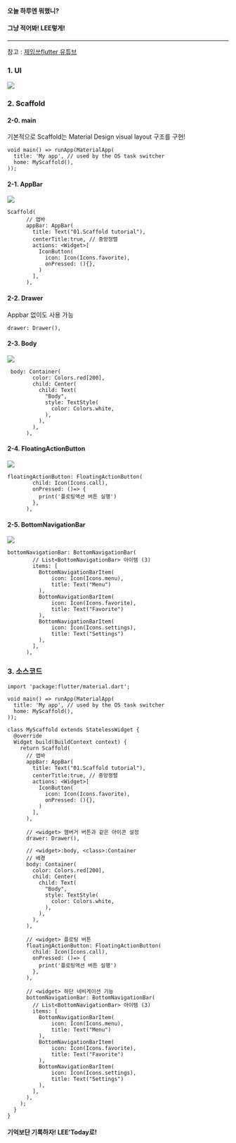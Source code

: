 #### 오늘 하루엔 뭐했니?
#### 그냥 적어봐! LEE렇게!
___
참고 : [제임쓰flutter 유튜브](https://www.youtube.com/watch?v=mXWZanNLrCU&list=PLIKnSA4GMR4NXpNdCtJOL0BhWcxX_BBHJ&index=3)

### 1. UI
![](https://images.velog.io/images/ieed0205/post/97116e6e-130a-46ab-8057-2ca1a54e8f6a/%EC%BA%A1%EC%B2%98.PNG)

### 2. Scaffold

#### 2-0. main
기본적으로 Scaffold는 Material Design visual layout 구조를 구현!

```
void main() => runApp(MaterialApp(
  title: 'My app', // used by the OS task switcher
  home: MyScaffold(),
));
```

#### 2-1. AppBar
![](https://images.velog.io/images/ieed0205/post/c85170a2-d56d-43fb-b2d8-5612cdb44275/appbar.PNG)
```
Scaffold(
      // 앱바
      appBar: AppBar(
        title: Text("01.Scaffold tutorial"),
        centerTitle:true, // 중앙정렬
        actions: <Widget>[
          IconButton(
            icon: Icon(Icons.favorite),
            onPressed: (){},
          )
        ],
      ),
```
#### 2-2. Drawer
Appbar 없이도 사용 가능
```
drawer: Drawer(),
```

#### 2-3. Body
![](https://images.velog.io/images/ieed0205/post/7e268da3-4591-4099-a455-d0fc19b2c131/body.PNG)
```
 body: Container(
        color: Colors.red[200],
        child: Center(
          child: Text(
            "Body",
            style: TextStyle(
              color: Colors.white,
            ),
          ),
        ),
      ),
```

#### 2-4. FloatingActionButton
![](https://images.velog.io/images/ieed0205/post/da070aef-2df6-4493-aabf-f14cba94cfd1/ai.PNG)
```
floatingActionButton: FloatingActionButton(
        child: Icon(Icons.call),
        onPressed: ()=> {
          print('플로팅액션 버튼 실행')
        },
      ),
```

#### 2-5. BottomNavigationBar
![](https://images.velog.io/images/ieed0205/post/f9b912e6-3118-4296-b829-987c3b9fa8fe/fol.PNG)
```
bottomNavigationBar: BottomNavigationBar(
        // List<BottomNavigationBar> 아이템 (3)
        items: [
          BottomNavigationBarItem(
              icon: Icon(Icons.menu),
              title: Text("Menu")
          ),
          BottomNavigationBarItem(
              icon: Icon(Icons.favorite),
              title: Text("Favorite")
          ),
          BottomNavigationBarItem(
              icon: Icon(Icons.settings),
              title: Text("Settings")
          ),
        ],
      ),
```

### 3. 소스코드
```
import 'package:flutter/material.dart';

void main() => runApp(MaterialApp(
  title: 'My app', // used by the OS task switcher
  home: MyScaffold(),
));

class MyScaffold extends StatelessWidget {
  @override
  Widget build(BuildContext context) {
    return Scaffold(
      // 앱바
      appBar: AppBar(
        title: Text("01.Scaffold tutorial"),
        centerTitle:true, // 중앙정렬
        actions: <Widget>[
          IconButton(
            icon: Icon(Icons.favorite),
            onPressed: (){},
          )
        ],
      ),

      // <widget> 햄버거 버튼과 같은 아이콘 설정
      drawer: Drawer(),

      // <widget>:body, <class>:Container
      // 배경
      body: Container(
        color: Colors.red[200],
        child: Center(
          child: Text(
            "Body",
            style: TextStyle(
              color: Colors.white,
            ),
          ),
        ),
      ),

      // <widget> 플로팅 버튼
      floatingActionButton: FloatingActionButton(
        child: Icon(Icons.call),
        onPressed: ()=> {
          print('플로팅액션 버튼 실행')
        },
      ),

      // <widget> 하단 네비게이션 기능
      bottomNavigationBar: BottomNavigationBar(
        // List<BottomNavigationBar> 아이템 (3)
        items: [
          BottomNavigationBarItem(
              icon: Icon(Icons.menu),
              title: Text("Menu")
          ),
          BottomNavigationBarItem(
              icon: Icon(Icons.favorite),
              title: Text("Favorite")
          ),
          BottomNavigationBarItem(
              icon: Icon(Icons.settings),
              title: Text("Settings")
          ),
        ],
      ),
    );
  }
}
```


#### 기억보단 기록하자! LEE'Today로!
